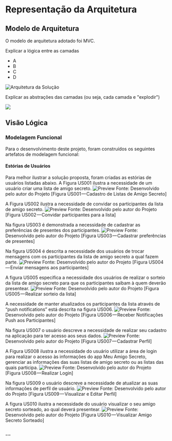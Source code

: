 # Representação da Arquitetura

## Modelo de Arquitetura

O modelo de arquitetura adotado foi MVC.

Explicar a lógica entre as camadas

* A
* B
* C
* D

![Arquitetura da Solu&#xE7;&#xE3;o](.gitbook/assets/image.png)

Explicar  as abstrações das camadas \(ou seja, cada camada e "explodir"\)

![](.gitbook/assets/image%20%281%29.png)

## Visão Lógica

### Modelagem Funcional
Para o desenvolvimento deste projeto, foram construídos os seguintes artefatos de modelagem funcional:
#### Estórias de Usuários
Para melhor ilustrar a solução proposta, foram criadas as estórias de usuários
listadas abaixo.
A Figura US001 ilustra a necessidade de um usuário criar uma lista de amigo secreto.
![Preview](/images/user-estory/US001.png?raw=true "Figura US001 — Cadastro de Listas de Amigo Secreto")
Fonte: Desenvolvido pelo autor do Projeto [Figura US001 — Cadastro de Listas de Amigo Secreto]

A Figura US002 ilustra a necessidade de convidar os participantes da lista de amigo secreto.
![Preview](/images/user-estory/US002.png?raw=true "Figura US002 — Convidar participantes para a lista")
Fonte: Desenvolvido pelo autor do Projeto [Figura US002 — Convidar participantes para a lista]

Na figura US003 é demonstrada a necessidade de cadastrar as preferências de presentes dos participantes.
![Preview](/images/user-estory/US003.png?raw=true "Figura US003 — Cadastrar preferências de presentes")
Fonte: Desenvolvido pelo autor do Projeto [Figura US003 — Cadastrar preferências de presentes]

Na figura US004 é descrita a necessidade dos usuários de trocar mensagens com os participantes da lista de amigo secreto a qual fazem parte.
![Preview](/images/user-estory/US004.png?raw=true "Figura US004 — Enviar mensagens aos participantes")
Fonte: Desenvolvido pelo autor do Projeto [Figura US004 — Enviar mensagens aos participantes]

A figura US005 especifica a necessidade dos usuários de realizar o sorteio da lista de amigo secreto para que os participantes saibam à quem deverão presentear.
![Preview](/images/user-estory/US005.png?raw=true "Figura US005 — Realizar sorteio da lista")
Fonte: Desenvolvido pelo autor do Projeto [Figura US005 — Realizar sorteio da lista]

A necessidade de manter atualizados os participantes da lista através de “push notifications” está descrita na figura US006.
![Preview](/images/user-estory/US006.png?raw=true "Figura US006 — Receber Notificações Push aos Participantes")
Fonte: Desenvolvido pelo autor do Projeto [Figura US006 — Receber Notificações Push aos Participantes]

Na figura US007 o usuário descreve a necessidade de realizar seu cadastro na aplicação para ter acesso aos seus dados.
![Preview](/images/user-estory/US007.png?raw=true "Figura US007 — Cadastrar Perfil")
Fonte: Desenvolvido pelo autor do Projeto [Figura US007 — Cadastrar Perfil]

A Figura US008 ilustra a necessidade do usuário utilizar a área de login para realizar o acesso às informações do app Meu Amigo Secreto, gerenciar as informações das suas listas de amigo secreto ou as listas das quais participa.
![Preview](/images/user-estory/US008.png?raw=true "Figura US008 — Realizar Login")
Fonte: Desenvolvido pelo autor do Projeto [Figura US008 — Realizar Login]

Na figura US009 o usuário descreve a necessidade de atualizar as suas informações de perfil de usuário.
![Preview](/images/user-estory/US008.png?raw=true "Figura US009 — Visualizar e Editar Perfil")
Fonte: Desenvolvido pelo autor do Projeto [Figura US009 — Visualizar e Editar Perfil]

A figura US010 ilustra a necessidade do usuário visualizar o seu amigo secreto sorteado, ao qual deverá presentear.
![Preview](/images/user-estory/US010.png?raw=true "Figura US010 — Visualizar Amigo Secreto Sorteado")
Fonte: Desenvolvido pelo autor do Projeto [Figura US010 — Visualizar Amigo Secreto Sorteado]



###  ...

